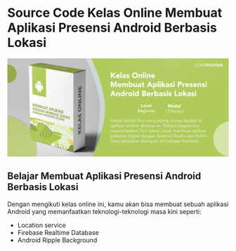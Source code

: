 # Source Code Kelas Online Membuat Aplikasi Presensi Android Berbasis Lokasi

[![](./cover.jpg)](https://www.codepolitan.com/learn/aplikasi-presensi-android-berbasis-lokasi)

## Belajar Membuat Aplikasi Presensi Android Berbasis Lokasi

Dengan mengikuti kelas online ini, kamu akan bisa membuat sebuah aplikasi Android yang memanfaatkan teknologi-teknologi masa kini seperti:

- Location service
- Firebase Realtime Database
- Android Ripple Background
